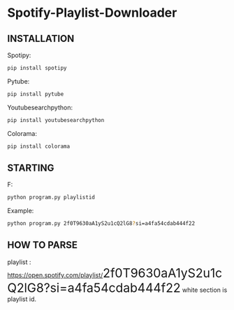 # Spotify-Playlist-Downloader

## INSTALLATION

Spotipy:
```bash
pip install spotipy
```

Pytube:
```bash
pip install pytube
```

Youtubesearchpython:
```bash
pip install youtubesearchpython
```

Colorama:
```bash
pip install colorama
```

## STARTING

F:
```bash
python program.py playlistid
```

Example:
```bash
python program.py 2f0T9630aA1yS2u1cQ2lG8?si=a4fa54cdab444f22
```

## HOW TO PARSE
playlist : <span>https://open.spotify.com/playlist/</span><span style="font-size:28px;">2f0T9630aA1yS2u1cQ2lG8?si=a4fa54cdab444f22</span>
white section is playlist id.
